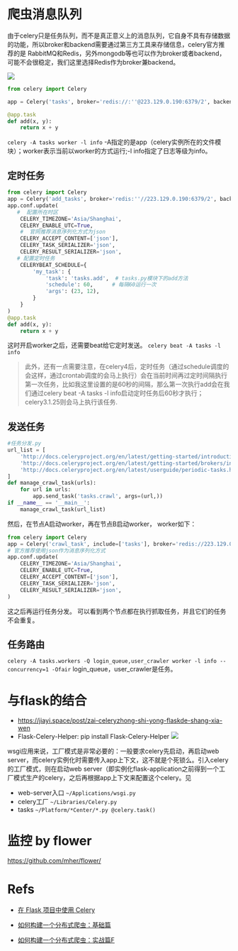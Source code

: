 # 爬虫消息队列

由于celery只是任务队列，而不是真正意义上的消息队列，它自身不具有存储数据的功能，所以broker和backend需要通过第三方工具来存储信息，celery官方推荐的是 RabbitMQ和Redis，另外mongodb等也可以作为broker或者backend，可能不会很稳定，我们这里选择Redis作为broker兼backend。

![](http://opkk27k9n.bkt.clouddn.com/17-7-14/6809113.jpg)

```python
from celery import Celery

app = Celery('tasks', broker='redis://:''@223.129.0.190:6379/2', backend='redis://:''@223.129.0.190:6379/3')

@app.task
def add(x, y):
    return x + y

```


`celery -A tasks worker -l info`
-A指定的是app（celery实例所在的文件模块）；worker表示当前以worker的方式运行;-l info指定了日志等级为info。


## 定时任务
```python
from celery import Celery
app = Celery('add_tasks', broker='redis:''//223.129.0.190:6379/2', backend='redis:''//223.129.0.190:6379/3')
app.conf.update(
   #  配置所在时区
    CELERY_TIMEZONE='Asia/Shanghai',
    CELERY_ENABLE_UTC=True,
    #  官网推荐消息序列化方式为json
    CELERY_ACCEPT_CONTENT=['json'],
    CELERY_TASK_SERIALIZER='json',
    CELERY_RESULT_SERIALIZER='json',
   # 配置定时任务
    CELERYBEAT_SCHEDULE={
        'my_task': {
            'task': 'tasks.add',  # tasks.py模块下的add方法
            'schedule': 60,      # 每隔60运行一次
            'args': (23, 12),
        }
    }
)
@app.task
def add(x, y):
    return x + y
```

这时开启worker之后，还需要beat给它定时发送。
`celery beat -A tasks -l info`

>此外，还有一点需要注意，在celery4后，定时任务（通过schedule调度的会这样，通过crontab调度的会马上执行）会在当前时间再过定时间隔执行第一次任务，比如我这里设置的是60秒的间隔，那么第一次执行add会在我们通过celery beat -A tasks -l info启动定时任务后60秒才执行；celery3.1.25则会马上执行该任务.

## 发送任务
```python
#任务分发.py
url_list = [
    'http://docs.celeryproject.org/en/latest/getting-started/introduction.html',
    'http://docs.celeryproject.org/en/latest/getting-started/brokers/index.html',
    'http://docs.celeryproject.org/en/latest/userguide/periodic-tasks.html'
]
def manage_crawl_task(urls):
    for url in urls:
        app.send_task('tasks.crawl', args=(url,))
if __name__ == '__main__':
    manage_crawl_task(url_list)
```
然后，在节点A启动worker，再在节点B启动worker，
worker如下：
```python
from celery import Celery
app = Celery('crawl_task', include=['tasks'], broker='redis://223.129.0.190:6379/1', backend='redis://223.129.0.190:6379/2')
# 官方推荐使用json作为消息序列化方式
app.conf.update(
    CELERY_TIMEZONE='Asia/Shanghai',
    CELERY_ENABLE_UTC=True,
    CELERY_ACCEPT_CONTENT=['json'],
    CELERY_TASK_SERIALIZER='json',
    CELERY_RESULT_SERIALIZER='json',
)
```
这之后再运行任务分发。
可以看到两个节点都在执行抓取任务，并且它们的任务不会重复。

## 任务路由
`celery -A tasks.workers -Q login_queue,user_crawler worker -l info --concurrency=1 -Ofair`
login_queue，user_crawler是任务。

# 与flask的结合
- https://jiayi.space/post/zai-celeryzhong-shi-yong-flaskde-shang-xia-wen
- Flask-Celery-Helper: pip install Flask-Celery-Helper 
![](http://opkk27k9n.bkt.clouddn.com/17-7-13/14927625.jpg)

wsgi应用来说，工厂模式是非常必要的：一般要求celery先启动，再启动web server，而celery实例化时需要传入app上下文，这不就是个死锁么。引入celery的工厂模式，则在启动web server（即实例化flask-application之前得到一个工厂模式生产的celery，之后再根据app上下文来配置这个celery。见
- web-server入口 `~/Applications/wsgi.py` 
- celery工厂 `~/Libraries/Celery.py` 
- tasks
`~/Platform/*Center/*.py @celery.task()`

# 监控 by flower
https://github.com/mher/flower/

# Refs
- [在 Flask 项目中使用 Celery](http://liyangliang.me/posts/2015/11/using-celery-with-flask/)
- [如何构建一个分布式爬虫：基础篇](https://github.com/ResolveWang/WeiboSpider/wiki/%E5%A6%82%E4%BD%95%E6%9E%84%E5%BB%BA%E4%B8%80%E4%B8%AA%E5%88%86%E5%B8%83%E5%BC%8F%E7%88%AC%E8%99%AB%EF%BC%9A%E5%9F%BA%E7%A1%80%E7%AF%87)

- [如何构建一个分布式爬虫：实战篇F](https://github.com/ResolveWang/WeiboSpider/wiki/%E5%A6%82%E4%BD%95%E6%9E%84%E5%BB%BA%E4%B8%80%E4%B8%AA%E5%88%86%E5%B8%83%E5%BC%8F%E7%88%AC%E8%99%AB%EF%BC%9A%E5%AE%9E%E6%88%98%E7%AF%87)
